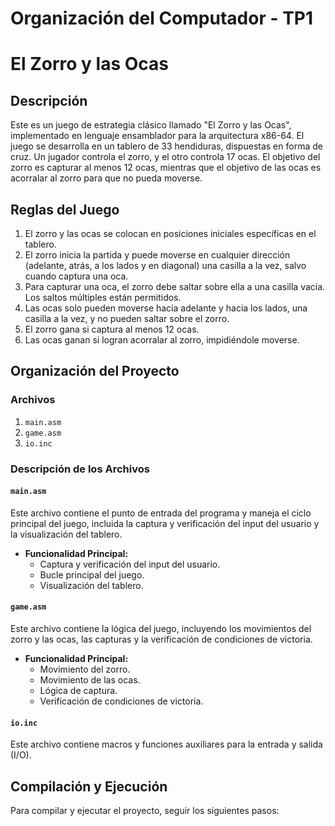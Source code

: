 # Organización del Computador - TP1
# El Zorro y las Ocas

## Descripción

Este es un juego de estrategia clásico llamado "El Zorro y las Ocas", implementado en lenguaje ensamblador para la arquitectura x86-64. El juego se desarrolla en un tablero de 33 hendiduras, dispuestas en forma de cruz. Un jugador controla el zorro, y el otro controla 17 ocas. El objetivo del zorro es capturar al menos 12 ocas, mientras que el objetivo de las ocas es acorralar al zorro para que no pueda moverse.

## Reglas del Juego

1. El zorro y las ocas se colocan en posiciones iniciales específicas en el tablero.
2. El zorro inicia la partida y puede moverse en cualquier dirección (adelante, atrás, a los lados y en diagonal) una casilla a la vez, salvo cuando captura una oca.
3. Para capturar una oca, el zorro debe saltar sobre ella a una casilla vacía. Los saltos múltiples están permitidos.
4. Las ocas solo pueden moverse hacia adelante y hacia los lados, una casilla a la vez, y no pueden saltar sobre el zorro.
5. El zorro gana si captura al menos 12 ocas.
6. Las ocas ganan si logran acorralar al zorro, impidiéndole moverse.

## Organización del Proyecto


### Archivos

1. `main.asm`
2. `game.asm`
3. `io.inc`

### Descripción de los Archivos

#### `main.asm`

Este archivo contiene el punto de entrada del programa y maneja el ciclo principal del juego, incluida la captura y verificación del input del usuario y la visualización del tablero.

- **Funcionalidad Principal:**
  - Captura y verificación del input del usuario.
  - Bucle principal del juego.
  - Visualización del tablero.

#### `game.asm`

Este archivo contiene la lógica del juego, incluyendo los movimientos del zorro y las ocas, las capturas y la verificación de condiciones de victoria.

- **Funcionalidad Principal:**
  - Movimiento del zorro.
  - Movimiento de las ocas.
  - Lógica de captura.
  - Verificación de condiciones de victoria.

#### `io.inc`

Este archivo contiene macros y funciones auxiliares para la entrada y salida (I/O).

## Compilación y Ejecución

Para compilar y ejecutar el proyecto, seguir los siguientes pasos:

